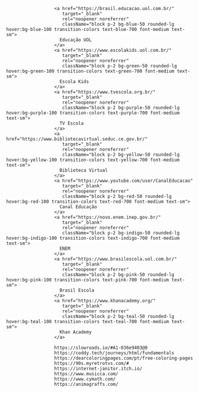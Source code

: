                       <a href="https://brasil.educacao.uol.com.br/" 
                         target="_blank" 
                         rel="noopener noreferrer"
                         className="block p-2 bg-blue-50 rounded-lg hover:bg-blue-100 transition-colors text-blue-700 font-medium text-sm">
                        Educação UOL
                      </a>
                      <a href="https://www.escolakids.uol.com.br/" 
                         target="_blank" 
                         rel="noopener noreferrer"
                         className="block p-2 bg-green-50 rounded-lg hover:bg-green-100 transition-colors text-green-700 font-medium text-sm">
                        Escola Kids
                      </a>
                      <a href="https://www.tvescola.org.br/" 
                         target="_blank" 
                         rel="noopener noreferrer"
                         className="block p-2 bg-purple-50 rounded-lg hover:bg-purple-100 transition-colors text-purple-700 font-medium text-sm">
                        TV Escola
                      </a>
                      <a href="https://www.bibliotecavirtual.seduc.ce.gov.br/" 
                         target="_blank" 
                         rel="noopener noreferrer"
                         className="block p-2 bg-yellow-50 rounded-lg hover:bg-yellow-100 transition-colors text-yellow-700 font-medium text-sm">
                        Biblioteca Virtual
                      </a>
                      <a href="https://www.youtube.com/user/CanalEducacao" 
                         target="_blank" 
                         rel="noopener noreferrer"
                         className="block p-2 bg-red-50 rounded-lg hover:bg-red-100 transition-colors text-red-700 font-medium text-sm">
                        Canal Educação
                      </a>
                      <a href="https://novo.enem.inep.gov.br/" 
                         target="_blank" 
                         rel="noopener noreferrer"
                         className="block p-2 bg-indigo-50 rounded-lg hover:bg-indigo-100 transition-colors text-indigo-700 font-medium text-sm">
                        ENEM
                      </a>
                      <a href="https://www.brasilescola.uol.com.br/" 
                         target="_blank" 
                         rel="noopener noreferrer"
                         className="block p-2 bg-pink-50 rounded-lg hover:bg-pink-100 transition-colors text-pink-700 font-medium text-sm">
                        Brasil Escola
                      </a>
                      <a href="https://www.khanacademy.org/" 
                         target="_blank" 
                         rel="noopener noreferrer"
                         className="block p-2 bg-teal-50 rounded-lg hover:bg-teal-100 transition-colors text-teal-700 font-medium text-sm">
                        Khan Academy
                      </a>

                      https://slowroads.io/#A1-036e9403@0
                      https://coddy.tech/journeys/html/fundamentals
                      https://dearcoloringpages.com/pt/free-coloring-pages
                      https://90s.myretrotvs.com/#
                      https://internet-janitor.itch.io/
                      https://www.musicca.com/
                      https://www.cymath.com/
                      https://animagraffs.com/